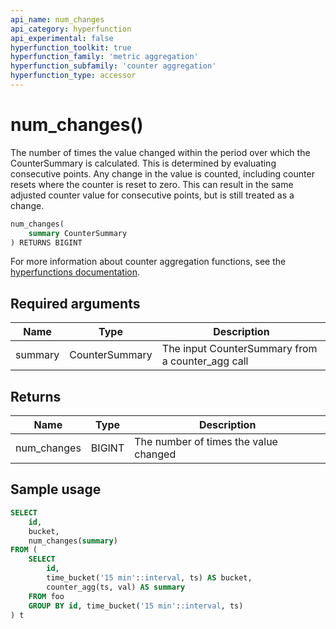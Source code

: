 ```yaml
---
api_name: num_changes
api_category: hyperfunction
api_experimental: false
hyperfunction_toolkit: true
hyperfunction_family: 'metric aggregation'
hyperfunction_subfamily: 'counter aggregation'
hyperfunction_type: accessor
---
```


# num_changes() <tag type="toolkit" content="Toolkit" />
The number of times the value changed within the period over which the
CounterSummary is calculated. This is determined by evaluating consecutive
points. Any change in the value is counted, including counter resets where the
counter is reset to zero. This can result in the same adjusted counter value for
consecutive points, but is still treated as a change.

```sql
num_changes(
    summary CounterSummary
) RETURNS BIGINT
```

For more information about counter aggregation functions, see the
[hyperfunctions documentation][hyperfunctions-counter-agg].

## Required arguments

|Name|Type|Description|
|-|-|-|
|summary|CounterSummary|The input CounterSummary from a counter_agg call|

## Returns

|Name|Type|Description|
|-|-|-|
|num_changes|BIGINT|The number of times the value changed|

## Sample usage

```sql
SELECT
    id,
    bucket,
    num_changes(summary)
FROM (
    SELECT
        id,
        time_bucket('15 min'::interval, ts) AS bucket,
        counter_agg(ts, val) AS summary
    FROM foo
    GROUP BY id, time_bucket('15 min'::interval, ts)
) t
```


[hyperfunctions-counter-agg]: timescaledb/:currentVersion:/how-to-guides/hyperfunctions/counter-aggregation/
